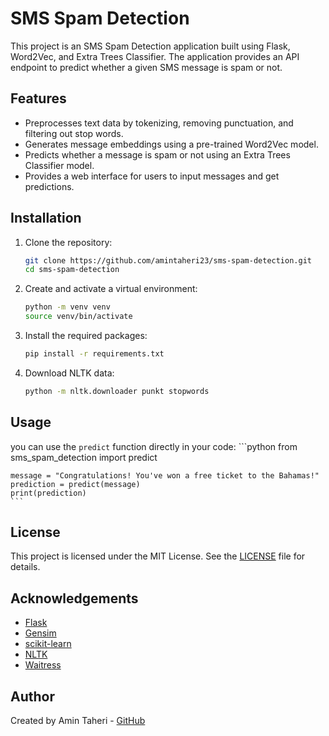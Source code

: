 # SMS Spam Detection
This project is an SMS Spam Detection application built using Flask, Word2Vec, and Extra Trees Classifier. The application provides an API endpoint to predict whether a given SMS message is spam or not.

## Features

- Preprocesses text data by tokenizing, removing punctuation, and filtering out stop words.
- Generates message embeddings using a pre-trained Word2Vec model.
- Predicts whether a message is spam or not using an Extra Trees Classifier model.
- Provides a web interface for users to input messages and get predictions.

## Installation

1. Clone the repository:
    ```sh
    git clone https://github.com/amintaheri23/sms-spam-detection.git
    cd sms-spam-detection
    ```

2. Create and activate a virtual environment:
    ```sh
    python -m venv venv
    source venv/bin/activate
    ```

3. Install the required packages:
    ```sh
    pip install -r requirements.txt
    ```

4. Download NLTK data:
    ```sh
    python -m nltk.downloader punkt stopwords
    ```

## Usage
you can use the `predict` function directly in your code:
    ```python
    from sms_spam_detection import predict

    message = "Congratulations! You've won a free ticket to the Bahamas!"
    prediction = predict(message)
    print(prediction)
    ```
## License

This project is licensed under the MIT License. See the [LICENSE](LICENSE) file for details.

## Acknowledgements

- [Flask](https://flask.palletsprojects.com/)
- [Gensim](https://radimrehurek.com/gensim/)
- [scikit-learn](https://scikit-learn.org/)
- [NLTK](https://www.nltk.org/)
- [Waitress](https://docs.pylonsproject.org/projects/waitress/en/stable/)

## Author

Created by Amin Taheri - [GitHub](https://github.com/amintaheri23)
